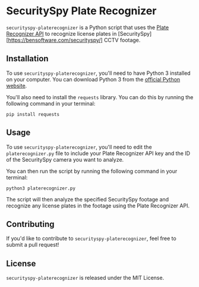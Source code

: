 # SecuritySpy Plate Recognizer

`securityspy-platerecognizer` is a Python script that uses the [Plate Recognizer API](https://www.platerecognizer.com/) to recognize license plates in [SecuritySpy][https://bensoftware.com/securityspy/] CCTV footage.

## Installation

To use `securityspy-platerecognizer`, you'll need to have Python 3 installed on your computer. You can download Python 3 from the [official Python website](https://www.python.org/downloads/).

You'll also need to install the `requests` library. You can do this by running the following command in your terminal:

```pip install requests```

## Usage

To use `securityspy-platerecognizer`, you'll need to edit the `platerecognizer.py` file to include your Plate Recognizer API key and the ID of the SecuritySpy camera you want to analyze.

You can then run the script by running the following command in your terminal:

```python3 platerecognizer.py```



The script will then analyze the specified SecuritySpy footage and recognize any license plates in the footage using the Plate Recognizer API.

## Contributing

If you'd like to contribute to `securityspy-platerecognizer`, feel free to submit a pull request!

## License

`securityspy-platerecognizer` is released under the MIT License.
